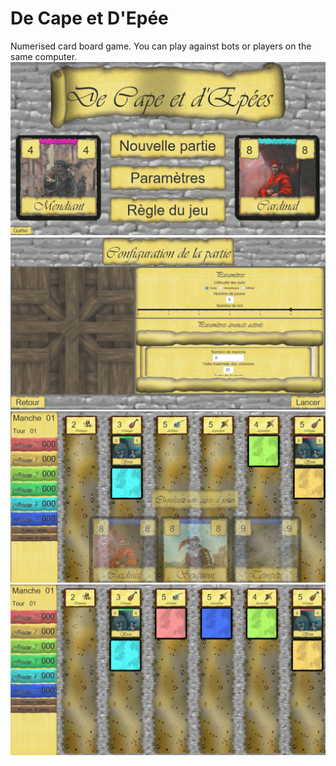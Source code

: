 # De Cape et D'Epée
Numerised card board game.
You can play against bots or players on the same computer.
![menu](img/menu.png)
![startmenu](img/startmenu.png)
![game](img/game.png)
![game](img/game2.png)